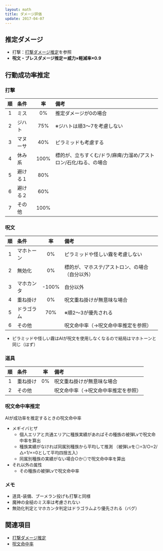 ```yaml
---
layout: math
title: ダメージ評価
update: 2017-04-07
---
```


## 推定ダメージ

* 打撃：[打撃ダメージ推定](ai_weapon)を参照
* __呪文・ブレスダメージ推定＝威力×軽減率×0.9__


## 行動成功率推定

### 打撃

| 順 | 条件       | 率  | 備考                                                             |
|:--:|:-----------|:---:|:-----------------------------------------------------------------|
|  1 | ミス       |  0% | 推定ダメージが0の場合                                            |
|  2 | ジハト     | 75% | ※ジハトは順3～7を考慮しない                                     |
|  3 | マヌーサ   | 40% | ピラミッドも考慮する                                             |
|  4 | 休み系     |100% | 標的が、立ちすくむ/ドラ/麻痺/力溜め/アストロン/石化/ねる、の場合 |
|  5 | 避ける１   | 80% |
|  6 | 避ける２   | 60% |
|  7 | その他     |100% |

### 呪文

| 順 | 条件       | 率  | 備考                                                             |
|:--:|:-----------|:---:|:-----------------------------------------------------------------|
|  1 | マホトーン |  0% | ピラミッドや怪しい霧を考慮しない                                 |
|  2 | 無効化     |  0% | 標的が、マホステ/アストロン、の場合（自分以外）                  |
|  3 | マホカンタ |-100%| 自分以外                                                         |
|  4 | 重ね掛け   |  0% | 呪文重ね掛けが無意味な場合                                       |
|  5 | ドラゴラム | 70% | ※順2～3が優先される                                             |
|  6 | その他     |     | 呪文命中率（→呪文命中率推定を参照）                             |

* ピラミッドや怪しい霧はAIが呪文を使用しなくなるので結局はマホトーンと同じ（はず）

### 道具

| 順 | 条件       | 率  | 備考                                                             |
|:--:|:-----------|:---:|:-----------------------------------------------------------------|
|  1 | 重ね掛け   |  0% | 呪文重ね掛けが無意味な場合                                       |
|  2 | その他     |     | 呪文命中率（→呪文命中率推定を参照）                             |

### 呪文命中率推定

AIが成功率を推定するときの呪文命中率

* メギイバヒザ
	* 個人エリアと共通エリアに種族実績があればその種族の被弾Lvで呪文命中率を算出
	* 種族実績がなければ同属別種族から平均して推測
		（被弾Lvを◎=3/○=2/△=1/×=0として平均四捨五入）
	* 同属別種族の実績がない場合○か◎で呪文命中率を算出
* それ以外の属性
	* その種族の被弾Lvで呪文命中率


### メモ

* 道具-装備、ブーメラン投げも打撃と同様
* 魔神の金槌のミス率は考慮されない
* 無効化判定とマホカンタ判定はドラゴラムより優先される（バグ）


## 関連項目

* [打撃ダメージ推定](ai_weapon)
* [呪文命中率](spell_hit_rate)
